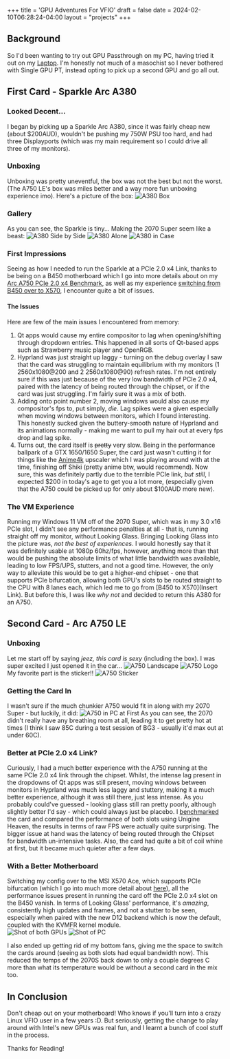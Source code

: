 +++
title = 'GPU Adventures For VFIO'
draft = false
date = 2024-02-10T06:28:24-04:00
layout = "projects"
+++
## Background
So I'd been wanting to try out GPU Passthrough on my PC, having tried it out on my [Laptop](/posts/gpu-passthrough/). I'm honestly not much of a masochist so I never bothered with Single GPU PT, instead opting to pick up a second GPU and go all out.

## First Card - Sparkle Arc A380
### Looked Decent...
I began by picking up a Sparkle Arc A380, since it was fairly cheap new (about $200AUD), wouldn't be pushing my 750W PSU too hard, and had three Displayports (which was my main requirement so I could drive all three of my monitors). 

### Unboxing
Unboxing was pretty uneventful, the box was not the best but not the worst. (The A750 LE's box was miles better and a way more fun unboxing experience imo). Here's a picture of the box:
![A380 Box](/img/pc/a380box.png)

### Gallery
As you can see, the Sparkle is tiny... Making the 2070 Super seem like a beast:
![A380 Side by Side](/img/pc/a380sidebyside.png)
![A380 Alone](/img/pc/a380alone.png)
![A380 in Case](/img/pc/a380incase.png)
### First Impressions
Seeing as how I needed to run the Sparkle at a PCIe 2.0 x4 Link, thanks to be being on a B450 motherboard which I go into more details about on my [Arc A750 PCIe 2.0 x4 Benchmark](/posts/arc-pcie-benchmark/), as well as my experience [switching from B450 over to X570](/posts/b450-to-x570), I encounter quite a bit of issues.

#### The Issues
Here are few of the main issues I encountered from memory:
1. Qt apps would cause my entire compositor to lag when opening/shifting through dropdown entries. This happened in all sorts of Qt-based apps such as Strawberry music player and OpenRGB.
2. Hyprland was just straight up laggy - turning on the debug overlay I saw that the card was struggling to maintain equilibrium with my monitors (1 2560x1080@200 and 2 2560x1080@90) refresh rates. I'm not entirely sure if this was just because of the very low bandwidth of PCIe 2.0 x4, paired with the latency of being routed through the chipset, or if the card was just struggling. I'm fairly sure it was a mix of both.
3. Adding onto point number 2, moving windows would also cause my compositor's fps to, put simply, *die*. Lag spikes were a given especially when moving windows between monitors, which I found interesting. This honestly sucked given the buttery-smooth nature of Hyprland and its animations normally - making me want to pull my hair out at every fps drop and lag spike.
4. Turns out, the card itself is ~~pretty~~ very slow. Being in the performance ballpark of a GTX 1650/1650 Super, the card just wasn't cutting it for things like the [Anime4k](https://github.com/bloc97/Anime4K) upscaler which I was playing around with at the time, finishing off Shiki (pretty anime btw, would recommend). Now sure, this was definitely partly due to the terrible PCIe link, *but still*, I expected $200 in today's age to get you a lot more, (especially given that the A750 could be picked up for only about $100AUD more new).

### The VM Experience
Running my Windows 11 VM off of the 2070 Super, which was in my 3.0 x16 PCIe slot, I didn't see any performance penalties at all - that is, running straight off my monitor, without Looking Glass. Bringing Looking Glass into the picture was, *not the best of experiences*. I would honestly say that it was definitely usable at 1080p 60hz/fps, however, anything more than that would be pushing the absolute limits of what little bandwidth was available, leading to low FPS/UPS, stutters, and not a good time. However, the only way to alleviate this would be to get a higher-end chipset - one that supports PCIe bifurcation, allowing both GPU's slots to be routed straight to the CPU with 8 lanes each, which led me to go from [B450 to X570](Insert Link). But before this, I was like *why not* and decided to return this A380 for an A750.

## Second Card - Arc A750 LE
### Unboxing
Let me start off by saying *jeez, this card is sexy* (including the box). I was super excited I just opened it in the car...
![A750 Landscape](/img/pc/a750landscape.png)
![A750 Logo](/img/pc/a750logo.png)
My favorite part is the sticker!!
![A750 Sticker](/img/pc/a750sticker.png)

### Getting the Card In
I wasn't sure if the much chunkier A750 would fit in along with my 2070 Super - but luckily, it did:
![A750 in PC at First](/img/pc/a750in.png)
As you can see, the 2070 didn't really have any breathing room at all, leading it to get pretty hot at times (I think I saw 85C during a test session of BG3 - usually it'd max out at under 60C). 

### Better at PCIe 2.0 x4 Link?
Curiously, I had a much better experience with the A750 running at the same PCIe 2.0 x4 link through the chipset. Whilst, the intense lag present in the dropdowns of Qt apps was still present, moving windows between monitors in Hyprland was much less laggy and stuttery, making it a much better experience, although it was still there, just less intense. As you probably could've guessed - looking glass still ran pretty poorly, although slightly better I'd say - which could always just be placebo. I [benchmarked](/posts/arc-pcie-benchmark/) the card and compared the performance of both slots using Unigine Heaven, the results in terms of raw FPS were actually quite surprising. The bigger issue at hand was the latency of being routed through the Chipset for bandwidth un-intensive tasks. Also, the card had quite a bit of coil whine at first, but it became much quieter after a few days.

### With a Better Motherboard
Switching my config over to the MSI X570 Ace, which supports PCIe bifurcation (which I go into much more detail about [here](/posts/arc-pcie-benchmark/)), all the performance issues present in running the card off the PCIe 2.0 x4 slot on the B450 vanish. In terms of Looking Glass' performance, it's *amazing*, consistently high updates and frames, and not a stutter to be seen, especially when paired with the new D12 backend which is now the default, coupled with the KVMFR kernel module.  
![Shot of both GPUs](/img/pc/pca.png)
![Shot of PC](/img/pc/pcb.png)

I also ended up getting rid of my bottom fans, giving me the space to switch the cards around (seeing as both slots had equal bandwidth now). This reduced the temps of the 2070S back down to only a couple degrees C more than what its temperature would be without a second card in the mix too. 

## In Conclusion
Don't cheap out on your motherboard! Who knows if you'll turn into a crazy Linux VFIO user in a few years :D. But seriously, getting the change to play around with Intel's new GPUs was real fun, and I learnt a bunch of cool stuff in the process. 

Thanks for Reading!